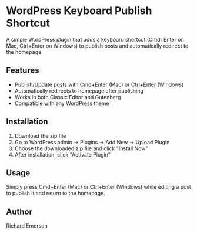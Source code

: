 # WordPress Keyboard Publish Shortcut

A simple WordPress plugin that adds a keyboard shortcut (Cmd+Enter on Mac, Ctrl+Enter on Windows) to publish posts and automatically redirect to the homepage.

## Features
- Publish/Update posts with Cmd+Enter (Mac) or Ctrl+Enter (Windows)
- Automatically redirects to homepage after publishing
- Works in both Classic Editor and Gutenberg
- Compatible with any WordPress theme

## Installation
1. Download the zip file
2. Go to WordPress admin → Plugins → Add New → Upload Plugin
3. Choose the downloaded zip file and click "Install Now"
4. After installation, click "Activate Plugin"

## Usage
Simply press Cmd+Enter (Mac) or Ctrl+Enter (Windows) while editing a post to publish it and return to the homepage.

## Author
Richard Emerson
